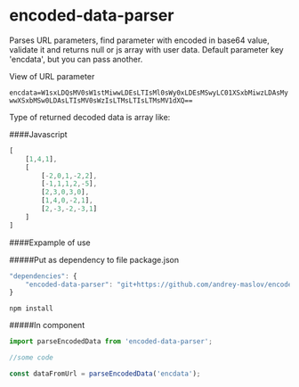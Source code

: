 # encoded-data-parser

Parses URL parameters, find parameter with encoded in base64 value, validate it and returns null or js array with user data.
Default parameter key 'encdata', but you can pass another.

View of URL parameter

`encdata=W1sxLDQsMV0sW1stMiwwLDEsLTIsMl0sWy0xLDEsMSwyLC01XSxbMiwzLDAsMywwXSxbMSw0LDAsLTIsMV0sWzIsLTMsLTIsLTMsMV1dXQ==`

Type of returned decoded data is array like: 

####Javascript
```javascript
[
    [1,4,1],
    [
        [-2,0,1,-2,2],
        [-1,1,1,2,-5],
        [2,3,0,3,0],
        [1,4,0,-2,1],
        [2,-3,-2,-3,1]
    ]
]
```

####Expample of use

#####Put as dependency to file package.json
```javascript
"dependencies": {
    "encoded-data-parser": "git+https://github.com/andrey-maslov/encoded-data-parser.git"
}
```
`
npm install
`

#####In component
```javascript
import parseEncodedData from 'encoded-data-parser';

//some code

const dataFromUrl = parseEncodedData('encdata');
```